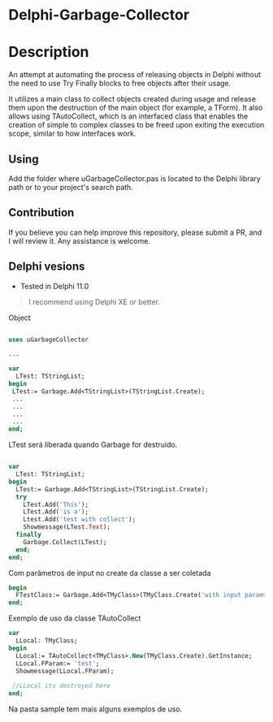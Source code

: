 # Delphi-Garbage-Collector


# Description

An attempt at automating the process of releasing objects in Delphi without the need to use Try Finally blocks to free objects after their usage.

It utilizes a main class to collect objects created during usage and release them upon the destruction of the main object (for example, a TForm).
It also allows using TAutoCollect, which is an interfaced class that enables the creation of simple to complex classes to be freed upon exiting the execution scope, similar to how interfaces work.

## Using

Add the folder where uGarbageCollector.pas is located to the Delphi library path or to your project's search path.

## Contribution

If you believe you can help improve this repository, please submit a PR, and I will review it. Any assistance is welcome.

## Delphi vesions 
  - Tested in Delphi 11.0
  > I recommend using Delphi XE or better.

Object
```pascal

uses uGarbageCollector

...

var
  LTest: TStringList;
begin
 LTest:= Garbage.Add<TStringList>(TStringList.Create);
 ...
 ...
 ...
 ... 
end;

```

LTest será liberada quando Garbage for destruído. 
```pascal

var
  LTest: TStringList;
begin
  LTest:= Garbage.Add<TStringList>(TStringList.Create);
  try
    LTest.Add('This');
    LTest.Add('is a');
    Ltest.Add('test with collect');
    Showmessage(LTest.Text);
  finally
    Garbage.Collect(LTest);
  end;
end;

```

Com parâmetros de input no create da classe a ser coletada

```pascal
begin
  FTestClass:= Garbage.Add<TMyClass>(TMyClass.Create('with input params'));
end;
```

Exemplo de uso da classe TAutoCollect

```pascal
var
  LLocal: TMyClass;
begin
  LLocal:= TAutoCollect<TMyClass>.New(TMyClass.Create).GetInstance;
  LLocal.FParam:= 'test'; 
  Showmessage(LLocal.FParam);  
  
 //LLocal its destroyed here
end;

```

Na pasta sample tem mais alguns exemplos de uso. 